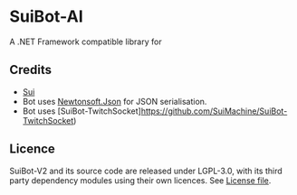 # SuiBot-AI

A .NET Framework compatible library for 

Credits
-------
  * [Sui](https://www.twitch.tv/sui_vt)
  * Bot uses [Newtonsoft.Json](https://www.newtonsoft.com/json) for JSON serialisation.
  * Bot uses [SuiBot-TwitchSocket]https://github.com/SuiMachine/SuiBot-TwitchSocket)

Licence
-------
SuiBot-V2 and its source code are released under LGPL-3.0, with its third party dependency modules using their own licences. See [License file](https://github.com/SuiMachine/SuiBot-TwitchSocket/blob/master/LICENCE.md).
